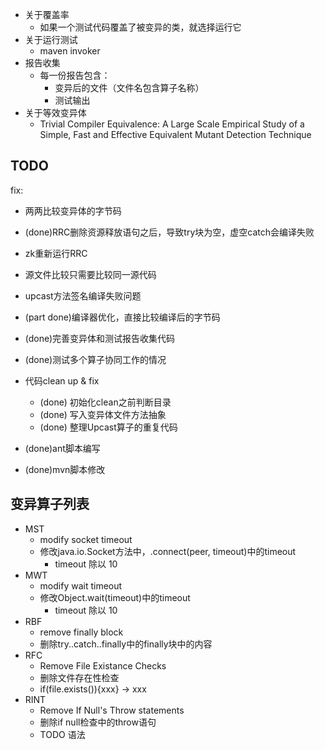 - 关于覆盖率
  - 如果一个测试代码覆盖了被变异的类，就选择运行它
- 关于运行测试
  - maven invoker
- 报告收集
  - 每一份报告包含：
      - 变异后的文件（文件名包含算子名称）
      - 测试输出
- 关于等效变异体
  - Trivial Compiler Equivalence: A Large Scale Empirical Study of a Simple, Fast and Effective Equivalent Mutant Detection Technique
  

## TODO

fix:
- 两两比较变异体的字节码
- (done)RRC删除资源释放语句之后，导致try块为空，虚空catch会编译失败
- zk重新运行RRC
- 源文件比较只需要比较同一源代码



- upcast方法签名编译失败问题
- (part done)编译器优化，直接比较编译后的字节码
- (done)完善变异体和测试报告收集代码
- (done)测试多个算子协同工作的情况

- 代码clean up & fix
  - (done) 初始化clean之前判断目录
  - (done) 写入变异体文件方法抽象
  - (done) 整理Upcast算子的重复代码

- (done)ant脚本编写
- (done)mvn脚本修改

## 变异算子列表

- MST
  - modify socket timeout
  - 修改java.io.Socket方法中，.connect(peer, timeout)中的timeout
    - timeout 除以 10
- MWT
  - modify wait timeout
  - 修改Object.wait(timeout)中的timeout
    - timeout 除以 10
- RBF
  - remove finally block
  - 删除try..catch..finally中的finally块中的内容
- RFC
  - Remove File Existance Checks
  - 删除文件存在性检查
  - if(file.exists()){xxx} -> xxx
- RINT
  - Remove If Null's Throw statements
  - 删除if null检查中的throw语句
  - TODO 语法